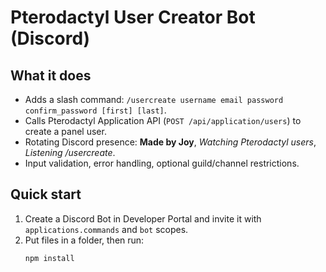 # Pterodactyl User Creator Bot (Discord)

## What it does
- Adds a slash command: `/usercreate username email password confirm_password [first] [last]`.
- Calls Pterodactyl Application API (`POST /api/application/users`) to create a panel user.
- Rotating Discord presence: **Made by Joy**, *Watching Pterodactyl users*, *Listening /usercreate*.
- Input validation, error handling, optional guild/channel restrictions.

## Quick start
1. Create a Discord Bot in Developer Portal and invite it with `applications.commands` and `bot` scopes.
2. Put files in a folder, then run:
   ```bash
   npm install
